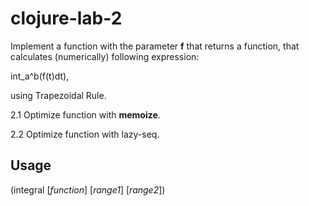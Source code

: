 # clojure-lab-2
Implement a function with the parameter <b>f</b> that returns a function, that calculates (numerically) following expression:

int_a^b(f(t)dt),

using Trapezoidal Rule.

2.1 Optimize function with <b>memoize</b>.

2.2 Optimize function with lazy-seq.

## Usage
(integral [<i>function</i>] [<i>range1</i>] [<i>range2</i>])
